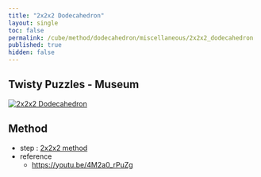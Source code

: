 ```yaml
---
title: "2x2x2 Dodecahedron"
layout: single
toc: false
permalink: /cube/method/dodecahedron/miscellaneous/2x2x2_dodecahedron
published: true
hidden: false
---
```


<head>
  <base target="_blank">
</head>



## Twisty Puzzles - Museum

<a href="https://twistypuzzles.com/app/museum/museum_showitem.php?pkey=771">
  <img alt="2x2x2 Dodecahedron" src="https://twistypuzzles.com/museum/large/00771-01.jpg">
</a>



## Method

- step : [2x2x2 method](/cube/method/NxNxN/original/2x2x2)
- reference
  - <https://youtu.be/4M2a0_rPuZg>
